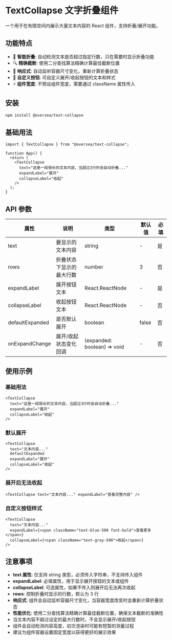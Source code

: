 # TextCollapse 文字折叠组件

一个用于在有限空间内展示大量文本内容的 React 组件，支持折叠/展开功能。

## 功能特点

- 🎯 **智能折叠**: 自动检测文本是否超过指定行数，只在需要时显示折叠功能
- 🔍 **精确截断**: 使用二分查找算法精确计算最佳截断位置
- 📱 **响应式**: 自动监听容器尺寸变化，重新计算折叠状态
- 🎨 **自定义按钮**: 可自定义展开/收起按钮的文本和样式
- ⚡ **组件宽度**: 不预设组件宽度，需要通过 className 属性传入

## 安装

```bash
npm install @oversea/text-collapse
```

## 基础用法

```tsx
import { TextCollapse } from "@oversea/text-collapse";

function App() {
  return (
    <TextCollapse
      text="这是一段很长的文本内容，当超过3行时会自动折叠..."
      expandLabel="展开"
      collapseLabel="收起"
    />
  );
}
```

## API 参数

| 属性            | 说明                     | 类型                        | 默认值 | 必填 |
| --------------- | ------------------------ | --------------------------- | ------ | ---- |
| text            | 要显示的文本内容         | string                      | -      | 是   |
| rows            | 折叠状态下显示的最大行数 | number                      | 3      | 否   |
| expandLabel     | 展开按钮文本             | React.ReactNode             | -      | 是   |
| collapseLabel   | 收起按钮文本             | React.ReactNode             | -      | 否   |
| defaultExpanded | 是否默认展开             | boolean                     | false  | 否   |
| onExpandChange  | 展开/收起状态变化回调    | (expanded: boolean) => void | -      | 否   |

## 使用示例

### 基础用法

```tsx
<TextCollapse
  text="这是一段很长的文本内容，当超过3行时会自动折叠..."
  expandLabel="展开"
  collapseLabel="收起"
/>
```

### 默认展开

```tsx
<TextCollapse
  text="文本内容..."
  defaultExpanded
  expandLabel="展开"
  collapseLabel="收起"
/>
```

### 展开后无法收起

```tsx
<TextCollapse text="文本内容..." expandLabel="查看完整内容" />
```

### 自定义按钮样式

```tsx
<TextCollapse
  text="文本内容..."
  expandLabel={<span className="text-blue-500 font-bold">查看更多</span>}
  collapseLabel={<span className="text-gray-500">收起</span>}
/>
```

## 注意事项

- **text 属性**: 仅支持 string 类型，必须传入字符串，不支持传入组件
- **expandLabel**: 必填属性，用于显示展开按钮的文本或组件
- **collapseLabel**: 可选属性，如果不传入则展开后无法再次收起
- **rows**: 控制折叠时显示的行数，默认为 3 行
- **响应式**: 组件会自动监听容器尺寸变化，当容器宽度改变时会重新计算折叠状态
- **性能优化**: 使用二分查找算法精确计算最佳截断位置，确保文本截断的准确性
- 当文本内容不超过设定的最大行数时，不会显示展开/收起按钮
- 组件会自动检测内容高度，初次渲染时可能有短暂的测量过程
- 建议为组件容器设置固定宽度以获得更好的展示效果
